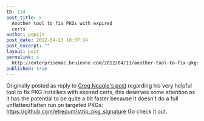 ```yaml
---
ID: 114
post_title: >
  Another tool to fix PKGs with expired
  certs
author: pepijn
post_date: 2012-04-13 10:37:24
post_excerpt: ""
layout: post
permalink: >
  http://enterprisemac.bruienne.com/2012/04/13/another-tool-to-fix-pkgs-with-expired-certs/
published: true
---
```

Originally posted as reply to <a href="http://managingosx.wordpress.com/2012/03/24/fixing-packages-with-expired-signatures/" target="_blank">Greg Neagle's post</a> regarding his very helpful tool to fix PKG installers with expired certs, this deserves some attention as it has the potential to be quite a bit faster because it doesn't do a full unflatten/flatten run on targeted PKGs: <https://github.com/etrepum/strip_pkg_signature> Go check it out.